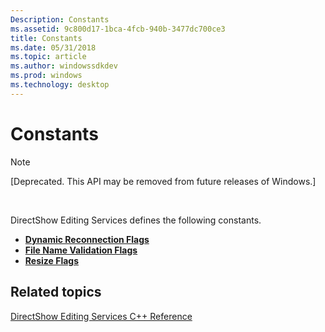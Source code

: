 ```yaml
---
Description: Constants
ms.assetid: 9c800d17-1bca-4fcb-940b-3477dc700ce3
title: Constants
ms.date: 05/31/2018
ms.topic: article
ms.author: windowssdkdev
ms.prod: windows
ms.technology: desktop
---
```


# Constants

> [!Note]  
> \[Deprecated. This API may be removed from future releases of Windows.\]

 

DirectShow Editing Services defines the following constants.

-   [**Dynamic Reconnection Flags**](dynamic-reconnection-flags.md)
-   [**File Name Validation Flags**](file-name-validation-flags.md)
-   [**Resize Flags**](resize-flags.md)

## Related topics

<dl> <dt>

[DirectShow Editing Services C++ Reference](directshow-editing-services-c---reference.md)
</dt> </dl>

 

 



